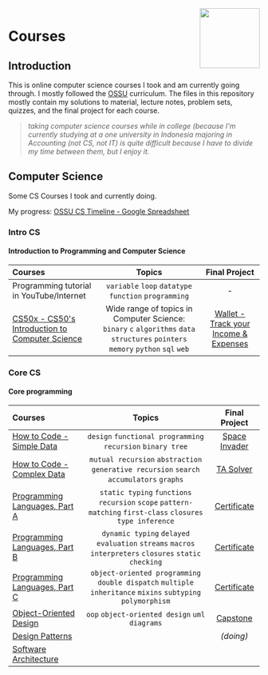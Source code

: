 <img src="https://img.icons8.com/color/480/null/code-folder.png" align="right" width="120px"/>

# Courses

## Introduction

This is online computer science courses I took and am currently going through. I mostly followed the [OSSU](https://github.com/ossu/computer-science) curriculum. The files in this repository mostly contain my solutions to material, lecture notes, problem sets, quizzes, and the final project for each course.

> *taking computer science courses while in college (because I'm  currently studying at a one university in Indonesia majoring in Accounting (not CS, not IT) is quite difficult because I have to divide my time between them, but I enjoy it.*

## Computer Science

Some CS Courses I took and currently doing.

My progress: [OSSU CS Timeline - Google Spreadsheet](https://docs.google.com/spreadsheets/d/1w45IvRvgfUtbaNuHanKa2BeP8pjcueBCVTOZKnvo4QU/edit?usp=sharing)

### Intro CS

#### Introduction to Programming and Computer Science

Courses | Topics | Final Project
:-- | :--: | :--:
Programming tutorial in YouTube/Internet | `variable` `loop` `datatype` `function` `programming` | -
[CS50x - CS50's Introduction to Computer Science](https://cs50.harvard.edu/x/2022/) | Wide range of topics in Computer Science: `binary` `c` `algorithms` `data structures` `pointers` `memory` `python` `sql` `web` | [Wallet - Track your Income & Expenses](https://github.com/hasferrr/wallet)

### Core CS

#### Core programming

Courses | Topics | Final Project
:-- | :--: | :--:
[How to Code - Simple Data](https://www.edx.org/course/how-to-code-simple-data) | `design` `functional programming` `recursion` `binary tree` | [Space Invader](2_Core_CS/1_HowToCodeSimple/Final_Project)
[How to Code - Complex Data](https://www.edx.org/course/how-to-code-complex-data) | `mutual recursion` `abstraction` `generative recursion` `search` `accumulators` `graphs` | [TA Solver](2_Core_CS/2_HowToCodeComplex/Final_Project)
[Programming Languages, Part A](https://www.coursera.org/learn/programming-languages) | `static typing` `functions` `recursion` `scope` `pattern-matching` `first-class` `closures` `type inference` | [Certificate](https://www.coursera.org/account/accomplishments/verify/Y9LAEKAMR8J5)
[Programming Languages, Part B](https://www.coursera.org/learn/programming-languages-part-b) | `dynamic typing` `delayed evaluation` `streams` `macros` `interpreters` `closures` `static checking` | [Certificate](https://www.coursera.org/account/accomplishments/verify/HQYP2T5BK5FA)
[Programming Languages, Part C](https://www.coursera.org/learn/programming-languages-part-c) | `object-oriented programming` `double dispatch` `multiple inheritance` `mixins` `subtyping` `polymorphism` | [Certificate](https://www.coursera.org/account/accomplishments/verify/BCBPTHQDZVNA)
[Object-Oriented Design](https://www.coursera.org/learn/object-oriented-design) | `oop` `object-oriented design` `uml` `diagrams` | [Capstone](2_Core_CS/6_ObjectOrientedDesign)
[Design Patterns](https://www.coursera.org/learn/design-patterns) | | *(doing)*
[Software Architecture](https://www.coursera.org/learn/software-architecture) |
